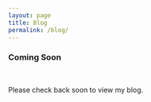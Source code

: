 ```yaml
---
layout: page
title: Blog
permalink: /blog/
---
```


<h3 class="center">Coming Soon</h3>
<br>
<p class="center">Please check back soon to view my blog.</p>